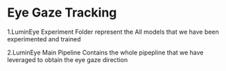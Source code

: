 # Eye Gaze Tracking
1.LuminEye Experiment Folder represent the All models that we have been experimented and trained

2.LuminEye Main Pipeline Contains the whole pipepline that we have leveraged to obtain the eye gaze direction
